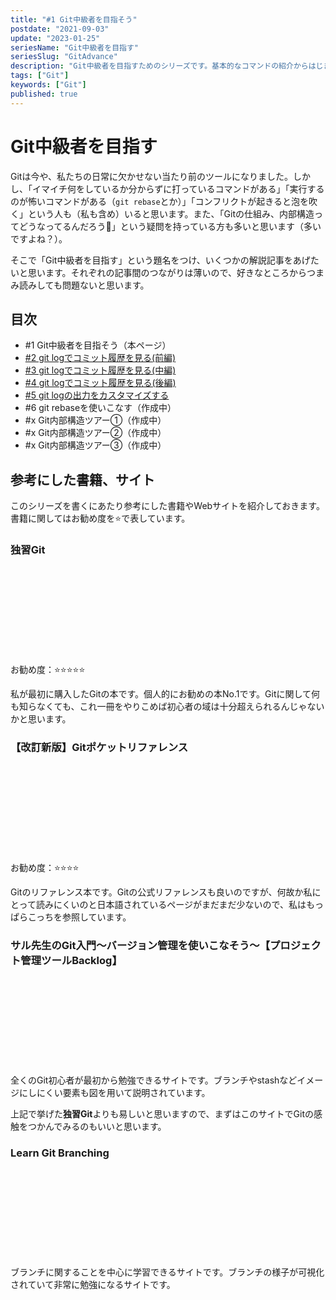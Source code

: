```yaml
---
title: "#1 Git中級者を目指そう"
postdate: "2021-09-03"
update: "2023-01-25"
seriesName: "Git中級者を目指す"
seriesSlug: "GitAdvance"
description: "Git中級者を目指すためのシリーズです。基本的なコマンドの紹介からはじまり、Gitの内部構造を理解するところまでが目標です。"
tags: ["Git"]
keywords: ["Git"]
published: true
---
```


# Git中級者を目指す

Gitは今や、私たちの日常に欠かせない当たり前のツールになりました。しかし、「イマイチ何をしているか分からずに打っているコマンドがある」「実行するのが怖いコマンドがある（`git rebase`とか）」「コンフリクトが起きると泡を吹く」という人も（私も含め）いると思います。また、「Gitの仕組み、内部構造ってどうなってるんだろう🤔」という疑問を持っている方も多いと思います（多いですよね？）。

そこで「Git中級者を目指す」という題名をつけ、いくつかの解説記事をあげたいと思います。それぞれの記事間のつながりは薄いので、好きなところからつまみ読みしても問題ないと思います。

## 目次

- \#1 Git中級者を目指そう（本ページ）
- [#2 git logでコミット履歴を見る(前編)](/GitAdvance/02/)
- [#3 git logでコミット履歴を見る(中編)](/GitAdvance/03/)
- [#4 git logでコミット履歴を見る(後編)](/GitAdvance/04/)
- [#5 git logの出力をカスタマイズする](/GitAdvance/05/)
- #6 git rebaseを使いこなす（作成中）
- #x Git内部構造ツアー①（作成中）
- #x Git内部構造ツアー②（作成中）
- #x Git内部構造ツアー③（作成中）

## 参考にした書籍、サイト

このシリーズを書くにあたり参考にした書籍やWebサイトを紹介しておきます。書籍に関してはお勧め度を⭐️で表しています。

### 独習Git

<div class="iframely-embed"><div class="iframely-responsive" style="height: 140px; padding-bottom: 0;"><a href="https://www.shoeisha.co.jp/book/detail/9784798144610" data-iframely-url="//iframely.net/9I3Qjxl?card=small"></a></div></div><script async src="//iframely.net/embed.js" charset="utf-8"></script>

お勧め度：⭐⭐️⭐⭐️⭐️

私が最初に購入したGitの本です。個人的にお勧めの本No.1です。Gitに関して何も知らなくても、これ一冊をやりこめば初心者の域は十分超えられるんじゃないかと思います。

### 【改訂新版】Gitポケットリファレンス

<div class="iframely-embed"><div class="iframely-responsive" style="height: 140px; padding-bottom: 0;"><a href="https://gihyo.jp/book/2017/978-4-7741-8593-4" data-iframely-url="//iframely.net/AdiBNys?card=small"></a></div></div><script async src="//iframely.net/embed.js" charset="utf-8"></script>

お勧め度：⭐⭐️⭐⭐️

Gitのリファレンス本です。Gitの公式リファレンスも良いのですが、何故か私にとって読みにくいのと日本語されているページがまだまだ少ないので、私はもっぱらこっちを参照しています。

### サル先生のGit入門〜バージョン管理を使いこなそう〜【プロジェクト管理ツールBacklog】

<div class="iframely-embed"><div class="iframely-responsive" style="height: 140px; padding-bottom: 0;"><a href="https://backlog.com/ja/git-tutorial/" data-iframely-url="//iframely.net/SeBmIQX?card=small"></a></div></div><script async src="//iframely.net/embed.js" charset="utf-8"></script>

全くのGit初心者が最初から勉強できるサイトです。ブランチやstashなどイメージにしにくい要素も図を用いて説明されています。

上記で挙げた**独習Git**よりも易しいと思いますので、まずはこのサイトでGitの感触をつかんでみるのもいいと思います。

### Learn Git Branching

<div class="iframely-embed"><div class="iframely-responsive" style="height: 140px; padding-bottom: 0;"><a href="https://pcottle.github.io/learnGitBranching/index.html?demo" data-iframely-url="//iframely.net/V45xJdg?card=small"></a></div></div><script async src="//iframely.net/embed.js" charset="utf-8"></script>

ブランチに関することを中心に学習できるサイトです。ブランチの様子が可視化されていて非常に勉強になるサイトです。
